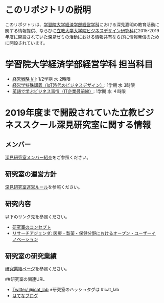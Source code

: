 # このリポジトリの説明
このリポジトリは、[学習院大学](https://www.univ.gakushuin.ac.jp/)[経済学部](https://www.univ.gakushuin.ac.jp/eco/)[経営学科](https://www.univ.gakushuin.ac.jp/eco/education/management/index.html)における深見嘉明の教育活動に関する情報提供、ならびに[立教大学大学院ビジネスデザイン研究科](https://business-school.rikkyo.ac.jp/)に2015-2019年度に開設されていた深見ゼミの活動における情報共有ならびに情報発信のために開設されています。

# 学習院大学経済学部経営学科 担当科目
- [経営戦略 I/II](https://github.com/icat-lab/biz_strategy): 1/2学期 水 2時限
- [経営学特殊講義（IoT時代のビジネスデザイン）](https://github.com/icat-lab/Biz_Design_IoT): 1学期 水 3時限
- [英語で学ぶビジネス事情（IT企業最前線）](https://github.com/icat-lab/IT_Biz_Trend): 1学期 水 ４時限

# 2019年度まで開設されていた立教ビジネススクール深見研究室に関する情報

## メンバー
[深見研究室メンバー紹介](https://github.com/icat-lab/icat_lab/blob/master/member.md)をご参照ください。

## 研究室の運営方針
[深見研究室運営ルール](https://github.com/icat-lab/icat_lab/blob/master/rule.md)を参照ください。

## 研究内容
以下のリンク先を参照ください。
- [研究室のコンセプト](https://github.com/icat-lab/icat_lab/blob/master/research_topic.md)
- [リサーチアジェンダ: 医療・製薬・保健分野におけるオープン・ユーザーイノベーション](https://github.com/icat-lab/case_med_innovation/blob/master/agenda.md)

## 研究室の研究業績
[研究業績ページ](https://github.com/icat-lab/icat_lab/blob/master/works.md)を参照ください。

##研究室の関連URL
- [Twitter/ @icat_lab](https://twitter.com/icat_lab/)   ※研究室のハッシュタグは #icat_lab 
- [はてなブログ](http://icatlab.hatenablog.com/) 




